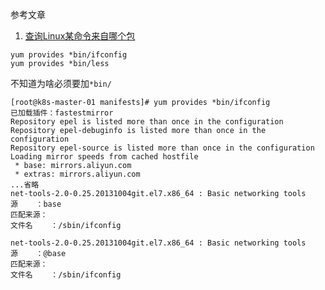 参考文章

1. [查询Linux某命令来自哪个包](https://blog.csdn.net/qq_26507799/article/details/78998439)

```
yum provides *bin/ifconfig
yum provides *bin/less
```

不知道为啥必须要加`*bin/`

```
[root@k8s-master-01 manifests]# yum provides *bin/ifconfig
已加载插件：fastestmirror
Repository epel is listed more than once in the configuration
Repository epel-debuginfo is listed more than once in the configuration
Repository epel-source is listed more than once in the configuration
Loading mirror speeds from cached hostfile
 * base: mirrors.aliyun.com
 * extras: mirrors.aliyun.com
...省略
net-tools-2.0-0.25.20131004git.el7.x86_64 : Basic networking tools
源    ：base
匹配来源：
文件名    ：/sbin/ifconfig

net-tools-2.0-0.25.20131004git.el7.x86_64 : Basic networking tools
源    ：@base
匹配来源：
文件名    ：/sbin/ifconfig
```
